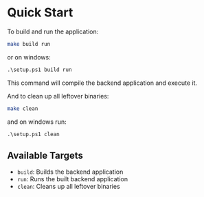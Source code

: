 # Quick Start

To build and run the application:

```sh
make build run
```

or on windows:

```bat
.\setup.ps1 build run
```

This command will compile the backend application and execute it.

And to clean up all leftover binaries:

```sh
make clean
```

and on windows run:

```bat
.\setup.ps1 clean
```

## Available Targets

- `build`: Builds the backend application
- `run`: Runs the built backend application
- `clean`: Cleans up all leftover binaries